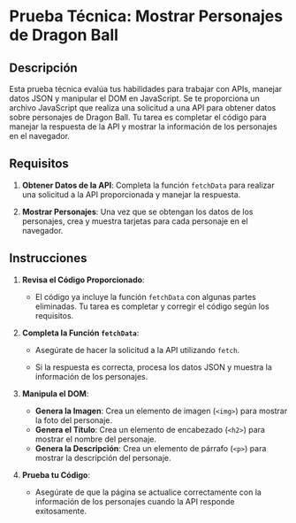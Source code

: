 # Prueba Técnica: Mostrar Personajes de Dragon Ball

## Descripción

Esta prueba técnica evalúa tus habilidades para trabajar con APIs, manejar datos JSON y manipular el DOM en JavaScript. Se te proporciona un archivo JavaScript que realiza una solicitud a una API para obtener datos sobre personajes de Dragon Ball. Tu tarea es completar el código para manejar la respuesta de la API y mostrar la información de los personajes en el navegador.

## Requisitos

1. **Obtener Datos de la API**: Completa la función `fetchData` para realizar una solicitud a la API proporcionada y manejar la respuesta.

2. **Mostrar Personajes**: Una vez que se obtengan los datos de los personajes, crea y muestra tarjetas para cada personaje en el navegador.

## Instrucciones

1. **Revisa el Código Proporcionado**:
   - El código ya incluye la función `fetchData` con algunas partes eliminadas. Tu tarea es completar y corregir el código según los requisitos.

2. **Completa la Función `fetchData`**:
   - Asegúrate de hacer la solicitud a la API utilizando `fetch`.

   - Si la respuesta es correcta, procesa los datos JSON y muestra la información de los personajes.


3. **Manipula el DOM**:
   - **Genera la Imagen**: Crea un elemento de imagen (`<img>`) para mostrar la foto del personaje. 
   - **Genera el Título**: Crea un elemento de encabezado (`<h2>`) para mostrar el nombre del personaje. 
   - **Genera la Descripción**: Crea un elemento de párrafo (`<p>`) para mostrar la descripción del personaje. 


4. **Prueba tu Código**:
   - Asegúrate de que la página se actualice correctamente con la información de los personajes cuando la API responde exitosamente.

